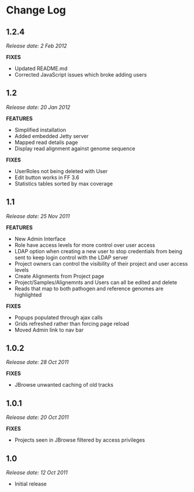 # Change Log

## 1.2.4

*Release date: 2 Feb 2012*

**FIXES**

* Updated README.md
* Corrected JavaScript issues which broke adding users

## 1.2

*Release date: 20 Jan 2012*

**FEATURES**

* Simplified installation
* Added embedded Jetty server
* Mapped read details page
* Display read alignment against genome sequence

**FIXES**

* UserRoles not being deleted with User
* Edit button works in FF 3.6
* Statistics tables sorted by max coverage

## 1.1

*Release date: 25 Nov 2011*

**FEATURES**  
* New Admin Interface
* Role have access levels for more control over user access
* LDAP option when creating a new user to stop credentials from being sent to keep login control with the LDAP server
* Project owners can control the visibility of their project and user access levels
* Create Alignments from Project page
* Project/Samples/Alignemnts and Users can all be edited and delete
* Reads that map to both pathogen and reference genomes are highlighted


**FIXES**
* Popups populated through ajax calls
* Grids refreshed rather than forcing page reload
* Moved Admin link to nav bar

## 1.0.2

*Release date: 28 Oct 2011*

**FIXES**  
* JBrowse unwanted caching of old tracks

## 1.0.1

*Release date: 20 Oct 2011*

**FIXES**  
* Projects seen in JBrowse filtered by access privileges

## 1.0

*Release date: 12 Oct 2011*

* Initial release
